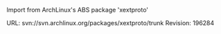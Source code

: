 Import from ArchLinux's ABS package 'xextproto'

URL: svn://svn.archlinux.org/packages/xextproto/trunk
Revision: 196284
